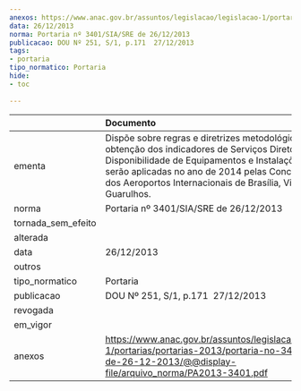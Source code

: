 ```yaml
---
anexos: https://www.anac.gov.br/assuntos/legislacao/legislacao-1/portarias/portarias-2013/portaria-no-3401-sia-sre-de-26-12-2013/@@display-file/arquivo_norma/PA2013-3401.pdf
data: 26/12/2013
norma: Portaria nº 3401/SIA/SRE de 26/12/2013
publicacao: DOU Nº 251, S/1, p.171  27/12/2013
tags:
- portaria
tipo_normatico: Portaria
hide: 
- toc 
 
---
```


|                    | Documento                                                                                                                                                                                                                                                                     |
|:-------------------|:------------------------------------------------------------------------------------------------------------------------------------------------------------------------------------------------------------------------------------------------------------------------------|
| ementa             | Dispõe sobre regras e diretrizes metodológicas para a obtenção dos indicadores de Serviços Diretos e Disponibilidade de Equipamentos e Instalações que serão aplicadas no ano de 2014 pelas Concessionárias dos Aeroportos Internacionais de Brasília, Viracopos e Guarulhos. |
| norma              | Portaria nº 3401/SIA/SRE de 26/12/2013                                                                                                                                                                                                                                        |
| tornada_sem_efeito |                                                                                                                                                                                                                                                                               |
| alterada           |                                                                                                                                                                                                                                                                               |
| data               | 26/12/2013                                                                                                                                                                                                                                                                    |
| outros             |                                                                                                                                                                                                                                                                               |
| tipo_normatico     | Portaria                                                                                                                                                                                                                                                                      |
| publicacao         | DOU Nº 251, S/1, p.171  27/12/2013                                                                                                                                                                                                                                            |
| revogada           |                                                                                                                                                                                                                                                                               |
| em_vigor           |                                                                                                                                                                                                                                                                               |
| anexos             | https://www.anac.gov.br/assuntos/legislacao/legislacao-1/portarias/portarias-2013/portaria-no-3401-sia-sre-de-26-12-2013/@@display-file/arquivo_norma/PA2013-3401.pdf                                                                                                         |
